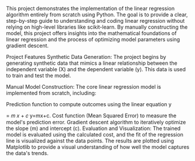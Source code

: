 This project demonstrates the implementation of the linear regression algorithm entirely from scratch using Python. The goal is to provide a clear, step-by-step guide to understanding and coding linear regression without relying on high-level libraries like scikit-learn. By manually constructing the model, this project offers insights into the mathematical foundations of linear regression and the process of optimizing model parameters using gradient descent.

Project Features
Synthetic Data Generation: The project begins by generating synthetic data that mimics a linear relationship between the independent variable (X) and the dependent variable (y). This data is used to train and test the model.

Manual Model Construction: The core linear regression model is implemented from scratch, including:

Prediction function to compute outcomes using the linear equation 
y

=
𝑚
𝑥
+
𝑐
y=mx+c.
Cost function (Mean Squared Error) to measure the model's prediction error.
Gradient descent algorithm to iteratively optimize the slope (m) and intercept (c).
Evaluation and Visualization: The trained model is evaluated using the calculated cost, and the fit of the regression line is visualized against the data points. The results are plotted using Matplotlib to provide a visual understanding of how well the model captures the data's trends.
